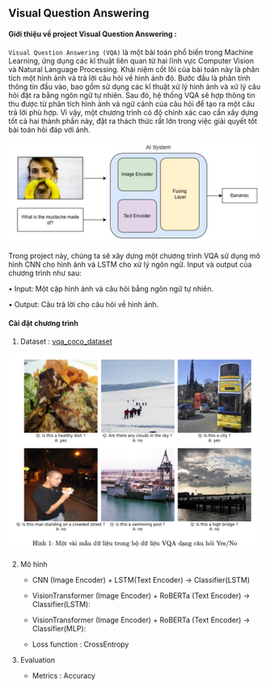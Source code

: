 ## Visual Question Answering


#### Giới thiệu về project Visual Question Answering :

`Visual Question Answering (VQA)` là một bài toán phổ biến trong Machine Learning, ứng dụng các kĩ thuật liên quan từ hai lĩnh vực Computer Vision và Natural Language Processing. Khái niệm cốt lõi của bài toán này là phân tích một hình ảnh và trả lời câu hỏi về hình ảnh đó. Bước đầu là phân tính thông tin đầu vào, bao gồm sử dụng các kĩ thuật xử lý hình ảnh và xử lý câu hỏi đặt ra bằng ngôn ngữ tự nhiên. Sau đó, hệ thống VQA sẽ hợp thông tin thu được từ phân tích hình ảnh và ngữ cảnh của câu hỏi để tạo ra một câu trả lời phù hợp. Vì vậy, một chương trình có độ chính xác cao cần xây dựng tốt cả hai thành phần này, đặt ra thách thức rất lớn trong việc giải quyết tốt bài toán hỏi đáp với ảnh.


![alt text](assets/intro.png)

Trong project này, chúng ta sẽ xây dựng một chương trình VQA sử dụng mô hình CNN cho hình ảnh và LSTM cho xử lý ngôn ngữ. Input và output của chương trình như sau:

• Input: Một cặp hình ảnh và câu hỏi bằng ngôn ngữ tự nhiên. 

• Output: Câu trả lời cho câu hỏi về hình ảnh.


#### Cài đặt chương trình
1. Dataset : [vqa_coco_dataset](https://drive.google.com/file/d/1kc6XNqHZJg27KeBuoAoYj70_1rT92191/view)

![alt text](assets/dataset.png)

2. Mô hình
    + CNN (Image Encoder) + LSTM(Text Encoder) -> Classifier(LSTM)
    + VisionTransformer (Image Encoder) + RoBERTa (Text Encoder) -> Classifier(LSTM):
    + VisionTransformer (Image Encoder) + RoBERTa (Text Encoder) -> Classifier(MLP): 

    + Loss function : CrossEntropy

3. Evaluation
    + Metrics : Accuracy